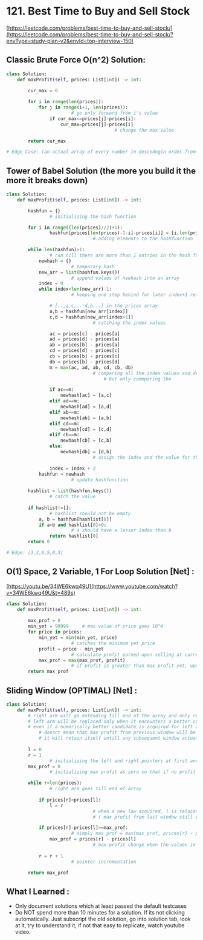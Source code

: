 # 121. Best Time to Buy and Sell Stock

[https://leetcode.com/problems/best-time-to-buy-and-sell-stock/](https://leetcode.com/problems/best-time-to-buy-and-sell-stock/?envType=study-plan-v2&envId=top-interview-150)

## Classic Brute Force O(n^2) Solution:

```python
class Solution:
    def maxProfit(self, prices: List[int]) -> int:
        
        cur_max = 0

        for i in range(len(prices)):
            for j in range(i+1, len(prices)):
						# go only forward from i's value
                if cur_max<=prices[j]-prices[i]:
                    cur_max=prices[j]-prices[i]
										# change the max value 

        return cur_max

# Edge Case: (an actual array of every number in descedngin order from 10,000 to 1 followed by 300 0's)
```

## Tower of Babel Solution (the more you build it the more it breaks down)

```python
class Solution:
    def maxProfit(self, prices: List[int]) -> int:

        hashfun = {}
				# initializing the hash function

        for i in range((len(prices)//2)+1):
                hashfun[prices[len(prices)-1-i]-prices[i]] = [i,len(prices)-1-i]
								# adding elements to the hashfunction

        while len(hashfun)>1:
				# run till there are more than 1 entries in the hash function
            newhash = {}
						# temporary hash 
            new_arr = list(hashfun.keys())
						# append values of newhash into an array
            index = 0
            while index<len(new_arr)-1:
						# keeping one step behind for later index+1 reference

                # [..,a,c,...d,b,..] in the prices array                
                a,b = hashfun[new_arr[index]]
                c,d = hashfun[new_arr[index+1]]
								# catching the index values

                ac = prices[c] - prices[a]
                ad = prices[d] - prices[a]
                ab = prices[b] - prices[a]
                cd = prices[d] - prices[c]
                cb = prices[b] - prices[c]
                db = prices[b] - prices[d]
                m = max(ac, ad, ab, cd, cb, db)
								# comparing all the index values and deciding wich one gives biggest diff
									# but only commparing the 

                if ac==m:
                    newhash[ac] = [a,c]
                elif ad==m:
                    newhash[ad] = [a,d]
                elif ab==m:
                    newhash[ab] = [a,b]
                elif cd==m:
                    newhash[cd] = [c,d]
                elif cb==m:
                    newhash[cb] = [c,b]
                else:
                    newhash[db] = [d,b]
								# assign the index and the value for the max pair

                index = index + 2
            hashfun = newhash
						# update hashfunction
        
        hashlist = list(hashfun.keys())
				# catch the value
        
        if hashlist!=[]:
				# hashlist should not be empty
            a, b = hashfun[hashlist[0]]
            if a<b and hashlist[0]>0:
						# a should have a lesser index than b
                return hashlist[0]
        return 0

# Edge: [3,2,6,5,0,3]
```

## O(1) Space, 2 Variable, 1 For Loop Solution [Net] :

[https://youtu.be/34WE6kwq49U](https://www.youtube.com/watch?v=34WE6kwq49U&t=489s)

```python
class Solution:
    def maxProfit(self, prices: List[int]) -> int:
        
        max_prof = 0
        min_yet = 99999     # max value of price goes 10^4
        for price in prices:
            min_yet = min(min_yet, price)
						# catches the minimum yet price
            profit = price - min_yet
						# calculate profit earned upon selling at current rate wrt the minimum price yet 
            max_prof = max(max_prof, profit) 
						# if profit is greater than max profit yet, update profit
        return max_prof
```

## Sliding Window (OPTIMAL) [Net] :

```python
class Solution:
    def maxProfit(self, prices: List[int]) -> int:
		# right arm will go extending till end of the array and only record the max profit yet
		# left arm will be replaced only when it encounters a better candidate for itself
		# even if a numerically better candidate is acquired for left arm,
			# doesnt mean that max profit from previous window will be discarded
			# it will retain itself untill any subsequent window actually manages to replace it 
			
        l = 0
        r = 1
				# initializing the left and right pointers at first and second element in the array
        max_prof = 0
				# initializing max profit as zero so that if no profit gained, 0 is returned

        while r<len(prices):
				# right arm goes till end of array
            
            if prices[r]<prices[l]:
                l = r
								# when a new low acquired, l is relocated
								# ( max profit from last window still retained )

            if prices[r]-prices[l]>=max_prof:
						# simply max_prof = max(max_prof, prices[r] - prices[l]) works too
                max_prof = prices[r] - prices[l]
								# max profit change when the values in new window manage to give a better deal
		
            r = r + 1
						# pointer incrementation

        return max_prof
```

## What I Learned :

- Only document solutions which at least passed the default testcases
- Do NOT spend more than 10 minutes for a solution. If its not clicking automatically. Just subscript the old solution, go into solution tab, look at it, try to understand it, if not that easy to replicate, watch youtube video.